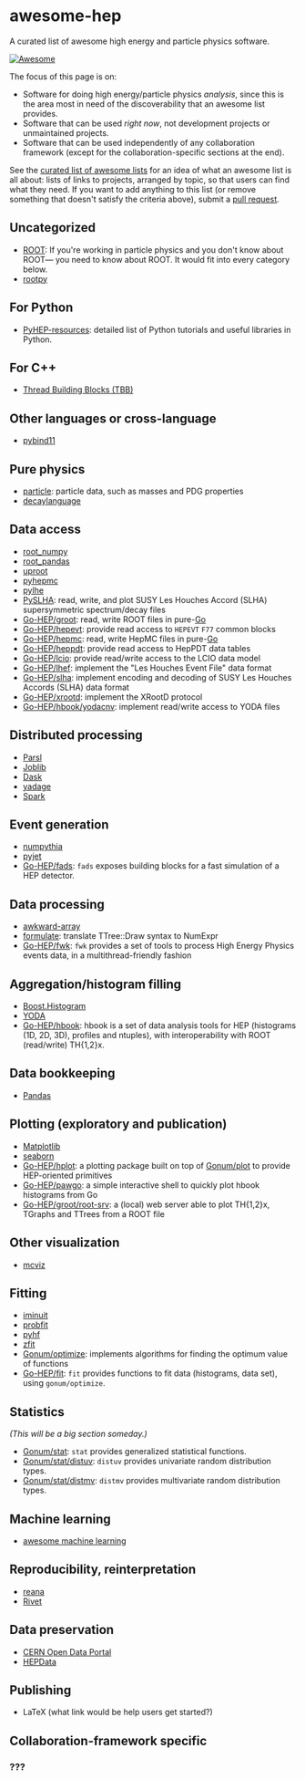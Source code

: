 # awesome-hep

A curated list of awesome high energy and particle physics software.

[![Awesome](https://cdn.rawgit.com/sindresorhus/awesome/d7305f38d29fed78fa85652e3a63e154dd8e8829/media/badge.svg)](https://github.com/sindresorhus/awesome)

The focus of this page is on:

   * Software for doing high energy/particle physics _analysis_, since this is the area most in need of the discoverability that an awesome list provides.
   * Software that can be used _right now_, not development projects or unmaintained projects.
   * Software that can be used independently of any collaboration framework (except for the collaboration-specific sections at the end).

See the [curated list of awesome lists](https://github.com/sindresorhus/awesome) for an idea of what an awesome list is all about: lists of links to projects, arranged by topic, so that users can find what they need. If you want to add anything to this list (or remove something that doesn't satisfy the criteria above), submit a [pull request](https://github.com/iris-hep/awesome-hep/pulls).

## Uncategorized

  * [ROOT](https://root.cern/): If you're working in particle physics and you don't know about ROOT— you need to know about ROOT. It would fit into every category below.
  * [rootpy](http://www.rootpy.org/)

## For Python

   * [PyHEP-resources](https://github.com/hsf-training/PyHEP-resources): detailed list of Python tutorials and useful libraries in Python.

## For C++

   * [Thread Building Blocks (TBB)](https://www.threadingbuildingblocks.org/)

## Other languages or cross-language

   * [pybind11](https://pybind11.readthedocs.io/en/stable/)

## Pure physics

   * [particle](https://github.com/scikit-hep/particle): particle data, such as masses and PDG properties
   * [decaylanguage](https://github.com/scikit-hep/decaylanguage)

## Data access

   * [root_numpy](http://scikit-hep.org/root_numpy/)
   * [root_pandas](https://github.com/scikit-hep/root_pandas)
   * [uproot](https://github.com/scikit-hep/uproot)
   * [pyhepmc](https://pypi.org/project/pyhepmc/)
   * [pylhe](https://pypi.org/project/pylhe/)
   * [PySLHA](https://pypi.org/project/pyslha/): read, write, and plot SUSY Les Houches Accord (SLHA) supersymmetric spectrum/decay files
   * [Go-HEP/groot](https://go-hep.org/x/hep/groot): read, write ROOT files in pure-[Go](https://golang.org)
   * [Go-HEP/hepevt](https://go-hep.org/x/hep/hepmc): provide read access to `HEPEVT` `F77` common blocks
   * [Go-HEP/hepmc](https://go-hep.org/x/hep/hepmc): read, write HepMC files in pure-[Go](https://golang.org)
   * [Go-HEP/heppdt](https://go-hep.org/x/hep/heppdt): provide read access to HepPDT data tables
   * [Go-HEP/lcio](https://go-hep.org/x/hep/lcio): provide read/write access to the LCIO data model
   * [Go-HEP/lhef](https://go-hep.org/x/hep/lhef): implement the "Les Houches Event File" data format
   * [Go-HEP/slha](https://go-hep.org/x/hep/slha): implement encoding and decoding of SUSY Les Houches Accords (SLHA) data format
   * [Go-HEP/xrootd](https://go-hep.org/x/hep/xrootd): implement the XRootD protocol
   * [Go-HEP/hbook/yodacnv](https://go-hep.org/x/hep/hbook/yodacnv): implement read/write access to YODA files
   
   

## Distributed processing

   * [Parsl](http://parsl-project.org/)
   * [Joblib](https://joblib.readthedocs.io/en/latest/)
   * [Dask](http://dask.pydata.org)
   * [yadage](https://github.com/yadage/yadage)
   * [Spark](http://spark.apache.org/)

## Event generation

   * [numpythia](https://github.com/scikit-hep/numpythia)
   * [pyjet](https://github.com/scikit-hep/pyjet)
   * [Go-HEP/fads](https://go-hep.org/x/hep/fads): `fads` exposes building blocks for a fast simulation of a HEP detector.

## Data processing

   * [awkward-array](https://github.com/scikit-hep/awkward-array)
   * [formulate](https://github.com/scikit-hep/formulate): translate TTree::Draw syntax to NumExpr
   * [Go-HEP/fwk](https://go-hep.org/x/hep/fwk): `fwk` provides a set of tools to process High Energy Physics events data, in a multithread-friendly fashion

## Aggregation/histogram filling

   * [Boost.Histogram](https://github.com/HDembinski/histogram)
   * [YODA](https://yoda.hepforge.org/)
   * [Go-HEP/hbook](https://go-hep.org/x/hep/hbook): hbook is a set of data analysis tools for HEP (histograms (1D, 2D, 3D), profiles and ntuples), with interoperability with ROOT (read/write) TH{1,2}x.

## Data bookkeeping

   * [Pandas](https://pandas.pydata.org/)

## Plotting (exploratory and publication)

   * [Matplotlib](https://matplotlib.org/)
   * [seaborn](https://seaborn.pydata.org/)
   * [Go-HEP/hplot](https://go-hep.org/x/hep/hplot): a plotting package built on top of [Gonum/plot](https://github.com/gonum/plot) to provide HEP-oriented primitives
   * [Go-HEP/pawgo](https://go-hep.org/x/hep/pawgo): a simple interactive shell to quickly plot hbook histograms from Go
   * [Go-HEP/groot/root-srv](https://go-hep.org/x/hep/groot/cmd/root-srv): a (local) web server able to plot TH{1,2}x, TGraphs and TTrees from a ROOT file

## Other visualization

   * [mcviz](https://github.com/mcviz/mcviz)

## Fitting

   * [iminuit](https://iminuit.readthedocs.io/en/latest/)
   * [probfit](https://probfit.readthedocs.io/en/latest/)
   * [pyhf](https://diana-hep.org/pyhf/)
   * [zfit](https://github.com/zfit/zfit)
   * [Gonum/optimize](https://godoc.org/gonum.org/v1/gonum/optimize): implements algorithms for finding the optimum value of functions
   * [Go-HEP/fit](https://go-hep.org/x/hep/fit): `fit` provides functions to fit data (histograms, data set), using `gonum/optimize`.

## Statistics

_(This will be a big section someday.)_

   * [Gonum/stat](https://godoc.org/gonum.org/v1/gonum/stat): `stat` provides generalized statistical functions.
   * [Gonum/stat/distuv](https://godoc.org/gonum.org/v1/gonum/stat/distuv): `distuv` provides univariate random distribution types.
   * [Gonum/stat/distmv](https://godoc.org/gonum.org/v1/gonum/stat/distmv): `distmv` provides multivariate random distribution types.

## Machine learning

   * [awesome machine learning](https://github.com/josephmisiti/awesome-machine-learning)

## Reproducibility, reinterpretation

   * [reana](http://reanahub.io/)
   * [Rivet](https://rivet.hepforge.org)

## Data preservation

   * [CERN Open Data Portal](http://opendata.cern.ch/)
   * [HEPData](https://www.hepdata.net/)

## Publishing

   * LaTeX (what link would be help users get started?)

## Collaboration-framework specific

### ???
